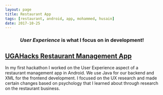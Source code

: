 ```yaml
---
layout: page
title: Restaurant App
tags: [restaurant, android, app, mohammed, husain]
date: 2017-10-25
---
```

### <center><i>User Experience</i> is what I focus on in development!</center>

## <a href="https://github.com/ajm11135/Restaurant">UGAHacks Restaurant Management App</a>

In my first hackathon I worked on the User Experience aspect of a restaurant management app in Android. We use Java for our backend and XML for the frontend development. I focused on the UX research and made certain changes based on psychology that I learned about through research on the restaurant business.
